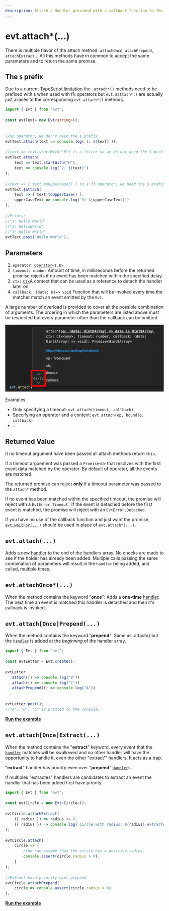 ```yaml
---
description: Attach a Handler provided with a callback function to the Evt
---
```


# evt.attach\*(...)

There is multiple flavor of the attach method: `attachOnce`, `atachPrepend`, `attachExtract`... All this methods have in common to accept the same parameters and to return the same promise.

## The `$` prefix

Due to a current [TypeScript limitation](https://github.com/microsoft/TypeScript/issues/36735) the `.attach*()` methods need to be prefixed with `$` when used with fλ operators but `evt.$attach*()` are actually just aliases to the corresponding `evt.attach*()` methods.

```typescript
import { Evt } from "evt";

const evtText= new Evt<string>();


//No operator, we don't need the $ prefix
evtText.attach(text => console.log(`1: ${text}`));

//text => text.startWith("H") is a filter so we do not need the $ prefix
evtText.attach(
    text => text.startWith("H"),
    text => console.log(`2: ${text}`)
);

//text => [ text.toUpperCase() ] is a fλ operator, we need the $ prefix
evtText.$attach(
    text => [ text.toUpperCase() ],
    upperCaseText => console.log(`3: ${upperCaseText}`)
);

//Prints: 
//"1: Hello World" 
//"2: HelloWorld"
//"3: Hello World"
evtText.post("Hello World");


```

## Parameters

1. `operator:` [`Operator`](https://docs.ts-evt.dev/api-doc/operator)`<T,U>`
2. `timeout: number` Amount of time, in milliseconds before the returned promise rejects if no event has been matched within the specified delay.
3. `ctx:` [`Ctx`](https://docs.ts-evt.dev/api/ctx)A context that can be used as a reference to detach the handler later on.&#x20;
4. `callback: (data: U)=> void` Function that will be invoked every time the matcher match an event emitted by the `Evt`.

A large number of overload is provided to cover all the possible combination of arguments. The ordering in which the parameters are listed above must be respected but every parameter other than the callback can be omitted.

![](<../../.gitbook/assets/screenshot-2020-03-16-at-06.28.38 (1) (1) (2) (2) (2) (1).png>)

Examples:

* Only specifying a timeout: `evt.attach(timeout, callback)`
* Specifying an operator and a context: `evt.attach(op, boundTo, callback)`
* ...

## Returned Value

It no timeout argument have been passed all attach methods return `this`.

If a timeout arguement was passed a `Promise<U>` that resolves with the first event data matched by the operator. By default of operator, all the events are matched.

The returned promise can reject **only** if a timeout parameter was passed to the `attach*` method.

If no event has been matched within the specified timeout, the promise will reject with a `EvtError.Timeout.` If the event is detached before the first event is matched, the promise will reject with an `EvtError.Detached`.

If you have no use of the callback function and just want the promise, [`evt.waitFor(...)`](https://docs.ts-evt.dev/api-doc/evt#evt-waitfor) should be used in place of `evt.attach*(...)`.

## **`evt.attach(...)`**

Adds a new [handler](https://docs.ts-evt.dev/api/handler) to the end of the handlers array. No checks are made to see if the holder has already been added. Multiple calls passing the same combination of parameters will result in the `handler` being added, and called, multiple times.

## **`evt.attachOnce*(...)`**

When the method contains the keyword "**once**": Adds a **one-time** [handler](https://docs.ts-evt.dev/api/handler). The next time an event is matched this handler is detached and then it's callback is invoked.

## `evt.attach[Once]Prepend(...)`

When the method contains the keyword "**prepend**": Same as .attach() but the [`handler`](https://docs.ts-evt.dev/api/handler) is added at the _beginning_ of the handler array.

```typescript
import { Evt } from "evt";

const evtLetter = Evt.create();

evtLetter
  .attach(() => console.log("B"))
  .attach(() => console.log("C"))
  .attachPrepend(() => console.log("A"))
  ;

evtLetter.post();
//"A", "B", "C" is printed to the console.
```

[**Run the example**](https://stackblitz.com/edit/evt-qshmkh?embed=1\&file=index.ts\&hideExplorer=1)

## **`evt.attach[Once]Extract(...)`**

When the method contains the "**extract**" keyword, every event that the [`handler`](https://docs.ts-evt.dev/api/handler) matches will be swallowed and no other handler will have the opportunity to handle it, even the other "extract"' handlers. It acts as a trap.

"**extract**" handler has priority even over "**prepend**" [`Handler`](https://docs.ts-evt.dev/api/handler)s.

If multiples "extractes" handlers are candidates to extract an event the handler that has been added first have priority.

```typescript
import { Evt } from "evt";

const evtCircle = new Evt<Circle>();

evtCircle.attachExtract(
    ({ radius }) => radius <= 0,
    ({ radius }) => console.log(`Circle with radius: ${radius} extracted`)
);

evtCircle.attach(
    circle => {
        //We can assume that the circle has a positive radius.
        console.assert(circle.radius > 0);
    }
);

//Extract have priority over prepend
evtCircle.attachPrepend(
    circle => console.assert(circle.radius > 0)
);
```

[**Run the example**](https://stackblitz.com/edit/evt-bwkprd?embed=1\&file=index.ts\&hideExplorer=1)
